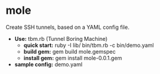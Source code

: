 mole
====

Create SSH tunnels, based on a YAML config file.

 - **Use:** tbm.rb (Tunnel Boring Machine)
    - **quick start:** ruby -I lib/ bin/tbm.rb -c bin/demo.yaml
    - **build gem:** gem build mole.gemspec
    - **install gem:** gem install mole-0.0.1.gem
 - **sample config:** demo.yaml
